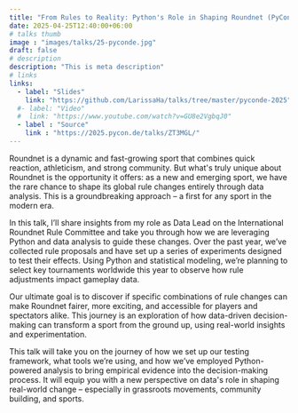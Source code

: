 ```yaml
---
title: "From Rules to Reality: Python's Role in Shaping Roundnet (PyConDE Darmstadt 2025)"
date: 2025-04-25T12:40:00+06:00
# talks thumb
image : "images/talks/25-pyconde.jpg"
draft: false
# description
description: "This is meta description"
# links
links:
  - label: "Slides"
    link: "https://github.com/LarissaHa/talks/tree/master/pyconde-2025"
  #- label: "Video"
  #  link: "https://www.youtube.com/watch?v=GU8e2VgbqJ0"
  - label : "Source"
    link : "https://2025.pycon.de/talks/ZT3MGL/"
---
```


Roundnet is a dynamic and fast-growing sport that combines quick reaction, athleticism, and strong community. But what's truly unique about Roundnet is the opportunity it offers: as a new and emerging sport, we have the rare chance to shape its global rule changes entirely through data analysis. This is a groundbreaking approach – a first for any sport in the modern era.

In this talk, I’ll share insights from my role as Data Lead on the International Roundnet Rule Committee and take you through how we are leveraging Python and data analysis to guide these changes. Over the past year, we’ve collected rule proposals and have set up a series of experiments designed to test their effects. Using Python and statistical modeling, we’re planning to select key tournaments worldwide this year to observe how rule adjustments impact gameplay data.

Our ultimate goal is to discover if specific combinations of rule changes can make Roundnet fairer, more exciting, and accessible for players and spectators alike. This journey is an exploration of how data-driven decision-making can transform a sport from the ground up, using real-world insights and experimentation.

This talk will take you on the journey of how we set up our testing framework, what tools we’re using, and how we’ve employed Python-powered analysis to bring empirical evidence into the decision-making process. It will equip you with a new perspective on data's role in shaping real-world change – especially in grassroots movements, community building, and sports.
